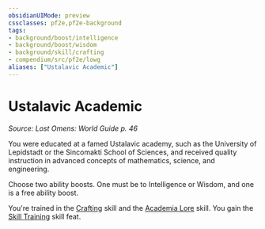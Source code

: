 ```yaml
---
obsidianUIMode: preview
cssclasses: pf2e,pf2e-background
tags:
- background/boost/intelligence
- background/boost/wisdom
- background/skill/crafting
- compendium/src/pf2e/lowg
aliases: ["Ustalavic Academic"]
---
```

# Ustalavic Academic
*Source: Lost Omens: World Guide p. 46*  

You were educated at a famed Ustalavic academy, such as the University of Lepidstadt or the Sincomakti School of Sciences, and received quality instruction in advanced concepts of mathematics, science, and engineering.

Choose two ability boosts. One must be to Intelligence or Wisdom, and one is a free ability boost.

You're trained in the [Crafting](compendium/skills.md#Crafting) skill and the [Academia Lore](compendium/skills.md#Lore) skill. You gain the [Skill Training](compendium/feats/skill-training.md) skill feat.